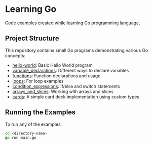 # Learning Go

Code examples created while learning Go programming language.

## Project Structure

This repository contains small Go programs demonstrating various Go concepts:

- [hello-world](hello-world/main.go): Basic Hello World program
- [variable_declarations](variable_declarations/main.go): Different ways to declare variables
- [functions](functions/main.go): Function declarations and usage
- [loops](loops/main.go): For loop examples
- [condition_expressions](condition_expressions/main.go): If/else and switch statements
- [arrays_and_slices](arrays_and_slices/main.go): Working with arrays and slices
- [cards](cards/): A simple card deck implementation using custom types

## Running the Examples

To run any of the examples:

```sh
cd <directory-name>
go run main.go
```
